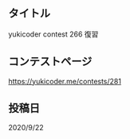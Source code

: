 ## タイトル

yukicoder contest 266 復習

## コンテストページ

https://yukicoder.me/contests/281

## 投稿日

2020/9/22
